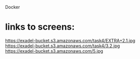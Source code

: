 Docker  
# links to screens:  
https://exadel-bucket.s3.amazonaws.com/task4/EXTRA+2.1.jpg  
https://exadel-bucket.s3.amazonaws.com/task4/3.2.jpg  
https://exadel-bucket.s3.amazonaws.com/5.jpg  
